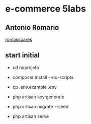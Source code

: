 
# e-commerce 5labs

## Antonio Romario

[romassoares](https://web.whatsapp.com/send?phone=86981332085)

## start initial
- cd noprojeto

- composer install --no-scripts 

- cp .env.example .env

- php artisan key:generate

- php artisan migrate --seed

- php artisan serve
